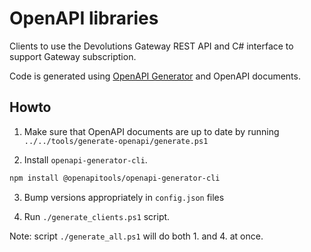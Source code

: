 # OpenAPI libraries

Clients to use the Devolutions Gateway REST API and C# interface to support Gateway subscription.

Code is generated using [OpenAPI Generator](https://openapi-generator.tech/) and OpenAPI documents.

## Howto

1. Make sure that OpenAPI documents are up to date by running `../../tools/generate-openapi/generate.ps1`

2. Install `openapi-generator-cli`.

  ```bash
  npm install @openapitools/openapi-generator-cli
  ```

3. Bump versions appropriately in `config.json` files

4. Run `./generate_clients.ps1` script.

Note: script `./generate_all.ps1` will do both 1. and 4. at once.
